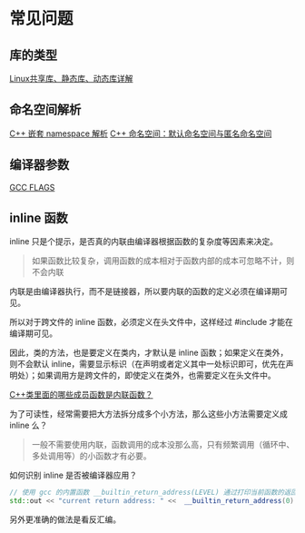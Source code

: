 # 常见问题

## 库的类型

[Linux共享库、静态库、动态库详解](https://www.cnblogs.com/sunsky303/p/7731911.html)

## 命名空间解析

[C++ 嵌套 namespace 解析](https://juejin.cn/post/6857516154799030286)
[C++ 命名空间：默认命名空间与匿名命名空间](https://blog.csdn.net/PecoHe/article/details/112505385)

## 编译器参数

[GCC FLAGS](https://developers.redhat.com/blog/2018/03/21/compiler-and-linker-flags-gcc)

## inline 函数

inline 只是个提示，是否真的内联由编译器根据函数的复杂度等因素来决定。

> 如果函数比较复杂，调用函数的成本相对于函数内部的成本可忽略不计，则不会内联

内联是由编译器执行，而不是链接器，所以要内联的函数的定义必须在编译期可见。

所以对于跨文件的 inline 函数，必须定义在头文件中，这样经过 #include 才能在编译期可见。

因此，类的方法，也是要定义在类内，才默认是 inline 函数；如果定义在类外，则不会默认 inline，需要显示标识（在声明或者定义其中一处标识即可，优先在声明处）；如果调用方是跨文件的，即使定义在类外，也需要定义在头文件中。

[C++类里面的哪些成员函数是内联函数？](https://blog.csdn.net/qq_18343569/article/details/83755202)

为了可读性，经常需要把大方法拆分成多个小方法，那么这些小方法需要定义成 inline 么？

> 一般不需要使用内联，函数调用的成本没那么高，只有频繁调用（循环中、多处调用等）的小函数才有必要。

如何识别 inline 是否被编译器应用？

```c++
// 使用 gcc 的内置函数 __builtin_return_address(LEVEL) 通过打印当前函数的返回地址判断 inline 是否生效
std::out << "current return address: " <<  __builtin_return_address(0) << std::endl;
```

另外更准确的做法是看反汇编。

